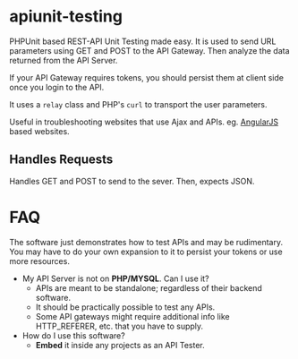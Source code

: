 # apiunit-testing

PHPUnit based REST-API Unit Testing made easy.
It is used to send URL parameters using GET and POST to the API Gateway.
Then analyze the data returned from the API Server.

If your API Gateway requires tokens, you should persist them at client side once you login to the API.

It uses a `relay` class and PHP's `curl` to transport the user parameters.

Useful in troubleshooting websites that use Ajax and APIs. eg. [AngularJS](https://angularjs.org/) based websites.


## Handles Requests
Handles GET and POST to send to the sever. Then, expects JSON.


# FAQ
The software just demonstrates how to test APIs and may be rudimentary.
You may have to do your own expansion to it to persist your tokens or use more resources.

 * My API Server is not on __PHP/MYSQL__. Can I use it?
   - APIs are meant to be standalone; regardless of their backend software.
   - It should be practically possible to test any APIs.
   - Some API gateways might require additional info like HTTP_REFERER, etc. that you have to supply.
 * How do I use this software?
   - __Embed__ it inside any projects as an API Tester.
